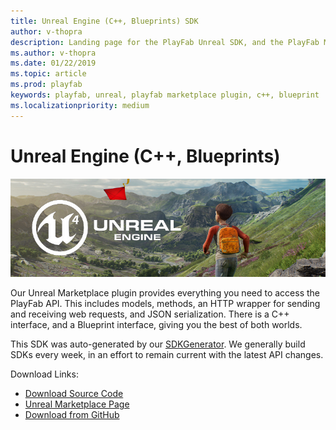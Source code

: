 ```yaml
---
title: Unreal Engine (C++, Blueprints) SDK
author: v-thopra
description: Landing page for the PlayFab Unreal SDK, and the PlayFab Marketplace Plugin.
ms.author: v-thopra
ms.date: 01/22/2019
ms.topic: article
ms.prod: playfab
keywords: playfab, unreal, playfab marketplace plugin, c++, blueprint
ms.localizationpriority: medium
---
```


# Unreal Engine (C++, Blueprints)

![Unreal Engine 4](./media/unreal_banner1.png)

Our Unreal Marketplace plugin provides everything you need to access the PlayFab API. This includes models, methods, an HTTP wrapper for sending and receiving web requests, and JSON serialization. There is a C++ interface, and a Blueprint interface, giving you the best of both worlds.

This SDK was auto-generated by our [SDKGenerator](../sdkgenerator/index.md). We generally build SDKs every week, in an effort to remain current with the latest API changes.

Download Links:

- [Download Source Code](https://github.com/PlayFab/UnrealMarketplacePlugin)
- [Unreal Marketplace Page](https://www.unrealengine.com/marketplace/playfab-sdk)
- [Download from GitHub](https://api.playfab.com/downloads/unreal-mkpl)
